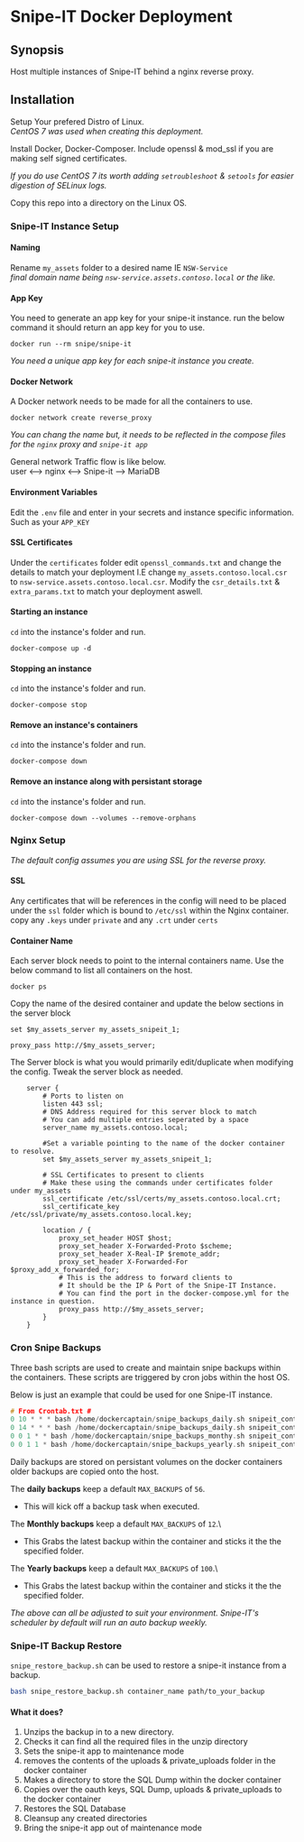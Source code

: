 # Snipe-IT Docker Deployment
## Synopsis
Host multiple instances of Snipe-IT behind a nginx reverse proxy.

## Installation

Setup Your prefered Distro of Linux.\
_CentOS 7 was used when creating this deployment._

Install Docker, Docker-Composer. Include openssl & mod_ssl if you are making self signed certificates. 

_If you do use CentOS 7 its worth adding `setroubleshoot` & `setools` for easier digestion of SELinux logs._

Copy this repo into a directory on the Linux OS.

### Snipe-IT Instance Setup
#### Naming
Rename `my_assets` folder to a desired name IE `NSW-Service`\
_final domain name being `nsw-service.assets.contoso.local` or the like._

#### App Key
You need to generate an app key for your snipe-it instance. run the below command it should return an app key for you to use.

```shell
docker run --rm snipe/snipe-it
```
_You need a unique app key for each snipe-it instance you create._

#### Docker Network
A Docker network needs to be made for all the containers to use.
```shell
docker network create reverse_proxy
```
_You can chang the name but, it needs to be reflected in the compose files for the `nginx` proxy and `snipe-it app`_

General network Traffic flow is like below.\
user <--> nginx <--> Snipe-it --> MariaDB

#### Environment Variables
Edit the `.env` file and enter in your secrets and instance specific information. Such as your `APP_KEY`

#### SSL Certificates

Under the `certificates` folder edit `openssl_commands.txt` and change the details to match your deployment I.E change `my_assets.contoso.local.csr` to `nsw-service.assets.contoso.local.csr`. Modify the `csr_details.txt` & `extra_params.txt` to match your deployment aswell.

#### Starting an instance

`cd` into the instance's folder and run.

```shell
docker-compose up -d
```
#### Stopping an instance

`cd` into the instance's folder and run.

```shell
docker-compose stop
```

#### Remove an instance's containers

`cd` into the instance's folder and run.

```shell
docker-compose down
```

#### Remove an instance along with persistant storage

`cd` into the instance's folder and run.

```shell
docker-compose down --volumes --remove-orphans
```

### Nginx Setup

_The default config assumes you are using SSL for the reverse proxy._
#### SSL
Any certificates that will be references in the config will need to be placed under the `ssl` folder which is bound to `/etc/ssl` within the Nginx container. copy any `.keys` under `private` and any `.crt` under `certs`
#### Container Name
Each server block needs to point to the internal containers name. Use the below command to list all containers on the host.
```shell
docker ps
```

Copy the name of the desired container and update the below sections in the server block

```nginx
set $my_assets_server my_assets_snipeit_1;

proxy_pass http://$my_assets_server;
```


The Server block is what you would primarily edit/duplicate when modifying the config. Tweak the server block as needed.

~~~nginx
	server {
        # Ports to listen on
		listen 443 ssl;
        # DNS Address required for this server block to match
        # You can add multiple entries seperated by a space
		server_name my_assets.contoso.local;

		#Set a variable pointing to the name of the docker container to resolve.
		set $my_assets_server my_assets_snipeit_1;		

        # SSL Certificates to present to clients
        # Make these using the commands under certificates folder under my_assets
		ssl_certificate /etc/ssl/certs/my_assets.contoso.local.crt;
		ssl_certificate_key /etc/ssl/private/my_assets.contoso.local.key;

		location / {
			proxy_set_header HOST $host;
			proxy_set_header X-Forwarded-Proto $scheme;
			proxy_set_header X-Real-IP $remote_addr;
			proxy_set_header X-Forwarded-For $proxy_add_x_forwarded_for;
            # This is the address to forward clients to
            # It should be the IP & Port of the Snipe-IT Instance.
            # You can find the port in the docker-compose.yml for the instance in question.
			proxy_pass http://$my_assets_server;
		}
	}	
~~~

### Cron Snipe Backups

Three bash scripts are used to create and maintain snipe backups within the containers. These scripts are triggered by cron jobs within the host OS.



Below is just an example that could be used for one Snipe-IT instance.

```c
# From Crontab.txt #
0 10 * * * bash /home/dockercaptain/snipe_backups_daily.sh snipeit_container_name # Backup 10am
0 14 * * * bash /home/dockercaptain/snipe_backups_daily.sh snipeit_container_name # Backup 10pm
0 0 1 * * bash /home/dockercaptain/snipe_backups_monthy.sh snipeit_container_name ...Path.../my_assets/backups/monthly/ # Backup monthly
0 0 1 1 * bash /home/dockercaptain/snipe_backups_yearly.sh snipeit_container_name ...Path.../my_assets/backups/yearly/ # Backup yearly

```
Daily backups are stored on persistant volumes on the docker containers older backups are copied onto the host.

The **daily backups** keep a default `MAX_BACKUPS` of `56`.
 * This will kick off a backup task when executed.

The **Monthly backups** keep a default `MAX_BACKUPS` of `12`.\
 * This Grabs the latest backup within the container and sticks it the the specified folder.

The **Yearly backups** keep a default `MAX_BACKUPS` of `100`.\
 * This Grabs the latest backup within the container and sticks it the the    specified folder.

_The above can all be adjusted to suit your environment. Snipe-IT's scheduler by default will run an auto backup weekly._

### Snipe-IT Backup Restore

`snipe_restore_backup.sh` can be used to restore a snipe-it instance from a backup.
```bash
bash snipe_restore_backup.sh container_name path/to_your_backup
```
#### What it does?
1. Unzips the backup in to a new directory.
2. Checks it can find all the required files in the  unzip directory
3. Sets the snipe-it app to maintenance mode
4. removes the contents of the uploads & private_uploads folder in the docker container
5. Makes a directory to store the SQL Dump within the docker container
6. Copies over the oauth keys, SQL Dump, uploads & private_uploads to the docker container
7. Restores the SQL Database
8. Cleansup any created directories
9. Bring the snipe-it app out of maintenance mode





